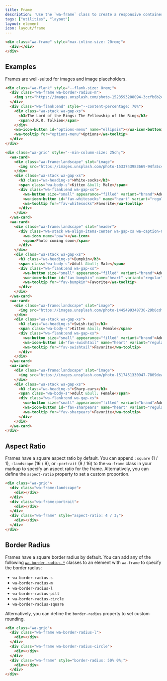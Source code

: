 ```yaml
---
title: Frame
description: 'Use the `wa-frame` class to create a responsive container with consistent proportions to enclose content.'
tags: ["utilities", "layout"]
layout: element
icon: layout/frame
---
```


<style>
  [class*='wa-frame']:has(div:empty) {
    border: var(--wa-border-width-s) dashed var(--wa-color-neutral-border-normal);
    padding: var(--wa-space-s);
  }

  [class*='wa-frame'] div:empty {
    background-color: var(--wa-color-indigo-60);
    border-radius: var(--wa-border-radius-m);
    min-block-size: 4rem;
    min-inline-size: 4rem;
  }
</style>

```html {.example}
<div class="wa-frame" style="max-inline-size: 20rem;">
  <div></div>
</div>
```

## Examples

Frames are well-suited for images and image placeholders.

```html {.example}
<div class="wa-flank" style="--flank-size: 8rem;">
  <div class="wa-frame wa-border-radius-m">
    <img src="https://images.unsplash.com/photo-1523593288094-3ccfb6b2c192?q=20" alt=""/>
  </div>
  <div class="wa-flank:end" style="--content-percentage: 70%">
    <div class="wa-stack wa-gap-xs">
      <h3>The Lord of the Rings: The Fellowship of the Ring</h3>
      <span>J.R.R. Tolkien</span>
    </div>
    <wa-icon-button id="options-menu" name="ellipsis"></wa-icon-button>
    <wa-tooltip for="options-menu">Options</wa-tooltip>
  </div>
</div>
```

```html {.example}
<div class="wa-grid" style="--min-column-size: 25ch;">
  <wa-card>
    <div class="wa-frame:landscape" slot="image">
      <img src="https://images.unsplash.com/photo-1533743983669-94fa5c4338ec?q=20" alt="Grey and white tabby kitten" />
    </div>
    <div class="wa-stack wa-gap-xs">
      <h3 class="wa-heading-s">White-socks</h3>
      <span class="wa-body-s">Kitten &bull; Male</span>
      <div class="wa-flank:end wa-gap-xs">
        <wa-button size="small" appearance="filled" variant="brand">Adopt this pet</wa-button>
        <wa-icon-button id="fav-whitesocks" name="heart" variant="regular"></wa-icon-button>
        <wa-tooltip for="fav-whitesocks">Favorite</wa-tooltip>
      </div>
    </div>
  </wa-card>
  <wa-card>
    <div class="wa-frame:landscape" slot="header">
      <div class="wa-stack wa-align-items-center wa-gap-xs wa-caption-m">
        <wa-icon name="paw"></wa-icon>
        <span>Photo coming soon</span>
      </div>
    </div>
    <div class="wa-stack wa-gap-xs">
      <h3 class="wa-heading-s">Bumpkin</h3>
      <span class="wa-body-s">Adult &bull; Male</span>
      <div class="wa-flank:end wa-gap-xs">
        <wa-button size="small" appearance="filled" variant="brand">Adopt this pet</wa-button>
        <wa-icon-button id="fav-bumpkin" name="heart" variant="regular"></wa-icon-button>
        <wa-tooltip for="fav-bumpkin">Favorite</wa-tooltip>
      </div>
    </div>
  </wa-card>
  <wa-card>
    <div class="wa-frame:landscape" slot="image">
      <img src="https://images.unsplash.com/photo-1445499348736-29b6cdfc03b9?q=20" alt="Diluted calico kitten" />
    </div>
    <div class="wa-stack wa-gap-xs">
      <h3 class="wa-heading-s">Swish-tail</h3>
      <span class="wa-body-s">Kitten &bull; Female</span>
      <div class="wa-flank:end wa-gap-xs">
        <wa-button size="small" appearance="filled" variant="brand">Adopt this pet</wa-button>
        <wa-icon-button id="fav-swishtail" name="heart" variant="regular"></wa-icon-button>
        <wa-tooltip for="fav-swishtail">Favorite</wa-tooltip>
      </div>
    </div>
  </wa-card>
  <wa-card>
    <div class="wa-frame:landscape" slot="image">
      <img src="https://images.unsplash.com/photo-1517451330947-7809dead78d5?q=20" alt="Short-haired tabby cat" />
    </div>
    <div class="wa-stack wa-gap-xs">
      <h3 class="wa-heading-s">Sharp-ears</h3>
      <span class="wa-body-s">Adult &bull; Female</span>
      <div class="wa-flank:end wa-gap-xs">
        <wa-button size="small" appearance="filled" variant="brand">Adopt this pet</wa-button>
        <wa-icon-button id="fav-sharpears" name="heart" variant="regular"></wa-icon-button>
        <wa-tooltip for="fav-sharpears">Favorite</wa-tooltip>
      </div>
    </div>
  </wa-card>
</div>
```

## Aspect Ratio

Frames have a square aspect ratio by default. You can append `:square` (1 / 1), `:landscape` (16 / 9), or `:portrait` (9 / 16) to the `wa-frame` class in your markup to specify an aspect ratio for the frame. Alternatively, you can define the `aspect-ratio` property to set a custom proportion.

```html {.example}
<div class="wa-grid">
  <div class="wa-frame:landscape">
    <div></div>
  </div>
  <div class="wa-frame:portrait">
    <div></div>
  </div>
  <div class="wa-frame" style="aspect-ratio: 4 / 3;">
    <div></div>
  </div>
</div>
```

## Border Radius

Frames have a square border radius by default. You can add any of the following [`wa-border-radius-*`](/docs/style-utilities/border-radius) classes to an element with `wa-frame` to specify the border radius:
- `wa-border-radius-s`
- `wa-border-radius-m`
- `wa-border-radius-l`
- `wa-border-radius-pill`
- `wa-border-radius-circle`
- `wa-border-radius-square`

Alternatively, you can define the `border-radius` property to set custom rounding.

```html {.example}
<div class="wa-grid">
  <div class="wa-frame wa-border-radius-l">
    <div></div>
  </div>
  <div class="wa-frame wa-border-radius-circle">
    <div></div>
  </div>
  <div class="wa-frame" style="border-radius: 50% 0%;">
    <div></div>
  </div>
</div>
```
